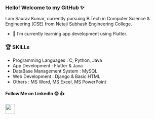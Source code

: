 ### Hello! Welcome to my GitHub ✨
I am Saurav Kumar, currently pursuing B.Tech in Computer Science & Engineering (CSE) from Netaji Subhash Engineering College.
- 🌱 I’m currently learning app development using Flutter.  
### 🏆 SKILLs 
- Programming Languages : C, Python, Java  
- App Development : Flutter & Java  
- DataBase Management System : MySQL  
- Web Development : Django  & Basic HTML 
- Others : MS Word, MS Excel, MS PowerPoint    

#### Follow Me on LinkedIn 😎 👍   
  <a href="https://www.linkedin.com/in/saurav0001kumar/"><img src="https://image.flaticon.com/icons/png/512/174/174857.png" width=30></a>

<!--
**saurav0001kumar/saurav0001kumar** is a ✨ _special_ ✨ repository because its `README.md` (this file) appears on your GitHub profile.

Here are some ideas to get you started:

- 🔭 I’m currently working on ...
- 🌱 I’m currently learning ...
- 👯 I’m looking to collaborate on ...
- 🤔 I’m looking for help with ...
- 💬 Ask me about ...
- 📫 How to reach me: ...
- 😄 Pronouns: ...
- ⚡ Fun fact: ...
-->
